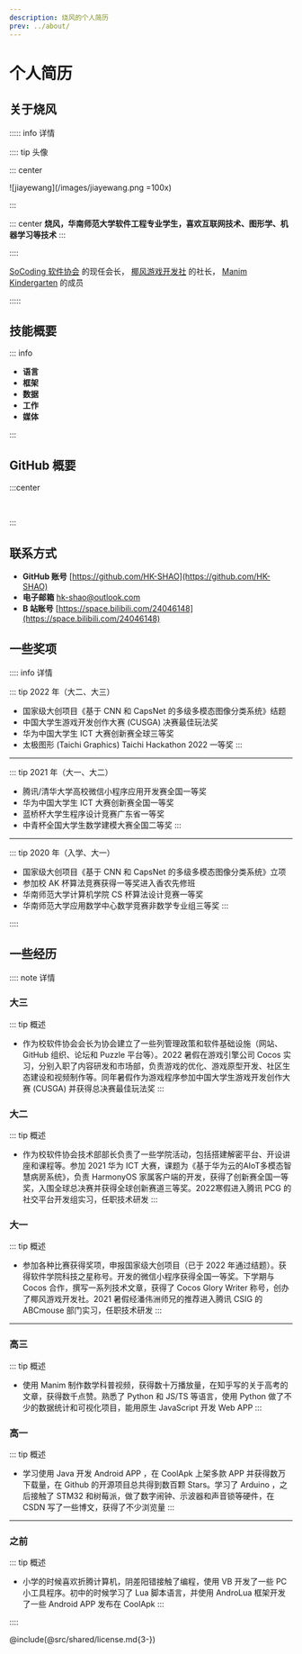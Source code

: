 ```yaml
---
description: 烧风的个人简历
prev: ../about/
---
```


# 个人简历

## 关于烧风
::::: info 详情

:::: tip 头像

::: center

![jiayewang](/images/jiayewang.png =100x)

:::

::: center
**烧风，华南师范大学软件工程专业学生，喜欢互联网技术、图形学、机器学习等技术**
:::


::::

[SoCoding 软件协会](//socoding.cn/) 的现任会长， [椰风游戏开发社](https://socoding.cn/organization) 的社长， [Manim Kindergarten](https://manim.org.cn/) 的成员

:::::

## 技能概要

<style>

.badge {
  vertical-align: middle;
}

</style>

::: info

- **语言** <Badge :text="i" v-for="i in 'ECMAScript, TypeScript, HTML, CSS, Python, C, C#, Java, Lua, GLSL'.split(',')" />
- **框架** <Badge :text="i" v-for="i in 'Web, Google Android, Jupyter, Vue, Electron, Manim, Cocos, Unity, Godot'.split(',')" />
- **数据** <Badge :text="i" v-for="i in 'SQL, XLSX, CSV, JSON, YAML, XML, INI'.split(',')" />
- **工作** <Badge :text="i" v-for="i in 'Office, Markdown, Pandoc, LaTeX, Git, GitHub, SVN'.split(',')" />
- **媒体** <Badge :text="i" v-for="i in 'FFmpeg, Adobe Photoshop, Adobe Premium, Adobe Audition, DaVinci Resolve'.split(',')" />

:::

## GitHub 概要

:::center

<p>
    <img src="https://cdn.jsdelivr.net/gh/HK-SHAO/github-stats/generated/overview.svg#gh-dark-mode-only" alt="" loading="lazy" class="medium-zoom-image" data-mode="darkmode-only">
    <img src="https://cdn.jsdelivr.net/gh/HK-SHAO/github-stats/generated/overview.svg#gh-light-mode-only" alt="" loading="lazy" class="medium-zoom-image" data-mode="lightmode-only">
    <img src="https://cdn.jsdelivr.net/gh/HK-SHAO/github-stats/generated/languages.svg#gh-dark-mode-only" alt="" loading="lazy" class="medium-zoom-image" data-mode="darkmode-only">
    <img src="https://cdn.jsdelivr.net/gh/HK-SHAO/github-stats/generated/languages.svg#gh-light-mode-only" alt="" loading="lazy" class="medium-zoom-image" data-mode="lightmode-only">
</p>

:::

## 联系方式

- **GitHub 账号** [https://github.com/HK-SHAO](https://github.com/HK-SHAO)
- **电子邮箱** [hk-shao@outlook.com](mailto:hk-shao@outlook.com)
- **B 站账号** [https://space.bilibili.com/24046148](https://space.bilibili.com/24046148)

## 一些奖项

:::: info 详情

::: tip 2022 年（大二、大三）
- 国家级大创项目《基于 CNN 和 CapsNet 的多级多模态图像分类系统》结题
- 中国大学生游戏开发创作大赛 (CUSGA) 决赛最佳玩法奖
- 华为中国大学生 ICT 大赛创新赛全球三等奖
- 太极图形 (Taichi Graphics) Taichi Hackathon 2022 一等奖
:::

---

::: tip 2021 年（大一、大二）
- 腾讯/清华大学高校微信小程序应用开发赛全国一等奖
- 华为中国大学生 ICT 大赛创新赛全国一等奖
- 蓝桥杯大学生程序设计竞赛广东省一等奖
- 中青杯全国大学生数学建模大赛全国二等奖
:::

---

::: tip 2020 年（入学、大一）
- 国家级大创项目《基于 CNN 和 CapsNet 的多级多模态图像分类系统》立项
- 参加校 AK 杯算法竞赛获得一等奖进入香农先修班
- 华南师范大学计算机学院 CS 杯算法设计竞赛一等奖
- 华南师范大学应用数学中心数学竞赛非数学专业组三等奖
:::

::::

## 一些经历

:::: note 详情

### 大三 

::: tip 概述
- 作为校软件协会会长为协会建立了一些列管理政策和软件基础设施（网站、GitHub 组织、论坛和 Puzzle 平台等）。2022 暑假在游戏引擎公司 Cocos 实习，分别入职了内容研发和市场部，负责游戏的优化、游戏原型开发、社区生态建设和视频制作等。同年暑假作为游戏程序参加中国大学生游戏开发创作大赛 (CUSGA) 并获得总决赛最佳玩法奖
:::

### 大二 

::: tip 概述
  - 作为校软件协会技术部部长负责了一些学院活动，包括搭建解密平台、开设讲座和课程等。参加 2021 华为 ICT 大赛，课题为《基于华为云的AIoT多模态智慧病房系统》，负责 HarmonyOS 家属客户端的开发，获得了创新赛全国一等奖，入围全球总决赛并获得全球创新赛道三等奖。2022寒假进入腾讯 PCG 的社交平台开发组实习，任职技术研发
:::


### 大一 

::: tip 概述
  - 参加各种比赛获得奖项，申报国家级大创项目（已于 2022 年通过结题）。获得软件学院科技之星称号。开发的微信小程序获得全国一等奖。下学期与 Cocos 合作，撰写一系列技术文章，获得了 Cocos Glory Writer 称号，创办了椰风游戏开发社。2021 暑假经潘伟洲师兄的推荐进入腾讯 CSIG 的 ABCmouse 部门实习，任职技术研发
:::

---

### 高三 

::: tip 概述
  - 使用 Manim 制作数学科普视频，获得数十万播放量，在知乎写的关于高考的文章，获得数千点赞。熟悉了 Python 和 JS/TS 等语言，使用 Python 做了不少的数据统计和可视化项目，能用原生 JavaScript 开发 Web APP
:::


### 高一 

::: tip 概述
  - 学习使用 Java 开发 Android APP ，在 CoolApk 上架多款 APP 并获得数万下载量，在 Github 的开源项目总共得到数百颗 Stars。学习了 Arduino ，之后接触了 STM32 和树莓派，做了数字闹钟、示波器和声音锁等硬件，在 CSDN 写了一些博文，获得了不少浏览量
:::

---

### 之前

::: tip 概述
  - 小学的时候喜欢折腾计算机，阴差阳错接触了编程，使用 VB 开发了一些 PC 小工具程序。初中的时候学习了 Lua 脚本语言，并使用 AndroLua 框架开发了一些 Android APP 发布在 CoolApk
:::

::::

@include(@src/shared/license.md{3-})